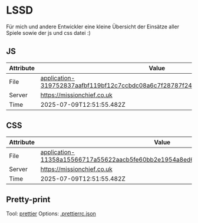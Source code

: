 # LSSD

Für mich und andere Entwickler eine kleine Übersicht der Einsätze aller Spiele sowie der js und css datei :)

<!-- automated -->

## JS

| Attribute | Value                                                                                                                                                                                                |
| --------- | ---------------------------------------------------------------------------------------------------------------------------------------------------------------------------------------------------- |
| File      | [application-319752837aafbf119bf12c7ccbdc08a6c7f28787f2434159d8a00d0fe6d630f1.js](https://missionchief.co.uk/assets/application-319752837aafbf119bf12c7ccbdc08a6c7f28787f2434159d8a00d0fe6d630f1.js) |
| Server    | https://missionchief.co.uk                                                                                                                                                                           |
| Time      | 2025-07-09T12:51:55.482Z                                                                                                                                                                             |

## CSS

| Attribute | Value                                                                                                                                                                                                  |
| --------- | ------------------------------------------------------------------------------------------------------------------------------------------------------------------------------------------------------ |
| File      | [application-11358a15566717a55622aacb5fe60bb2e1954a8ed6e408d3af24b105842cf9a2.css](https://missionchief.co.uk/assets/application-11358a15566717a55622aacb5fe60bb2e1954a8ed6e408d3af24b105842cf9a2.css) |
| Server    | https://missionchief.co.uk                                                                                                                                                                             |
| Time      | 2025-07-09T12:51:55.482Z                                                                                                                                                                               |

## Pretty-print

Tool: [prettier](https://prettier.io)
Options: [.prettierrc.json](./.prettierrc.json)

<!-- /automated -->
